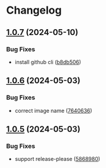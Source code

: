 # Changelog

## [1.0.7](https://github.com/whynotea/devcontainer-base/compare/v1.0.6...v1.0.7) (2024-05-10)


### Bug Fixes

* install github cli ([b8db506](https://github.com/whynotea/devcontainer-base/commit/b8db50689a09c99d5646856f5a947bf4d443eeae))

## [1.0.6](https://github.com/whynotea/devcontainer-base/compare/v1.0.5...v1.0.6) (2024-05-03)


### Bug Fixes

* correct image name ([7640636](https://github.com/whynotea/devcontainer-base/commit/7640636bdcae3045b4be59ba1779797332e0f03a))

## [1.0.5](https://github.com/whynotea/devcontainer-base/compare/v1.0.4...v1.0.5) (2024-05-03)


### Bug Fixes

* support release-please ([5868980](https://github.com/whynotea/devcontainer-base/commit/586898076662e026f1349a532107fd60d9366a88))
